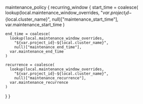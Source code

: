 maintenance_policy {
  recurring_window {
    start_time = coalesce(
      lookup(local.maintenance_window_overrides, 
        "${var.project_id}-${local.cluster_name}",
        null)["maintenance_start_time"],
      var.maintenance_start_time
    )

    end_time = coalesce(
      lookup(local.maintenance_window_overrides, 
        "${var.project_id}-${local.cluster_name}",
        null)["maintenance_end_time"],
      var.maintenance_end_time
    )

    recurrence = coalesce(
      lookup(local.maintenance_window_overrides, 
        "${var.project_id}-${local.cluster_name}",
        null)["maintenance_recurrence"],
      var.maintenance_recurrence
    )
  }
}
